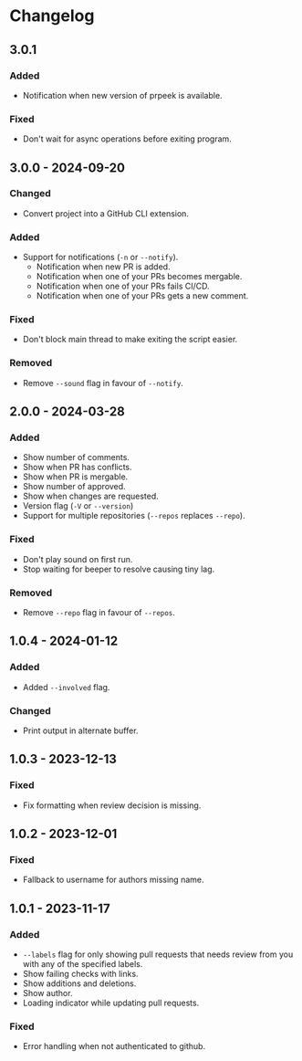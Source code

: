 # Changelog

## 3.0.1

### Added 
- Notification when new version of prpeek is available.

### Fixed
- Don't wait for async operations before exiting program.


## 3.0.0 - 2024-09-20

### Changed

- Convert project into a GitHub CLI extension.

### Added

- Support for notifications (`-n` or `--notify`).
  - Notification when new PR is added.
  - Notification when one of your PRs becomes mergable.
  - Notification when one of your PRs fails CI/CD.
  - Notification when one of your PRs gets a new comment.

### Fixed

- Don't block main thread to make exiting the script easier.

### Removed

- Remove `--sound` flag in favour of `--notify`.

## 2.0.0 - 2024-03-28

### Added

- Show number of comments.
- Show when PR has conflicts.
- Show when PR is mergable.
- Show number of approved.
- Show when changes are requested.
- Version flag (`-V` or `--version`)
- Support for multiple repositories (`--repos` replaces `--repo`).

### Fixed

- Don't play sound on first run.
- Stop waiting for beeper to resolve causing tiny lag.

### Removed

- Remove `--repo` flag in favour of `--repos`.

## 1.0.4 - 2024-01-12

### Added

- Added `--involved` flag.

### Changed

- Print output in alternate buffer.

## 1.0.3 - 2023-12-13

### Fixed

- Fix formatting when review decision is missing.

## 1.0.2 - 2023-12-01

### Fixed

- Fallback to username for authors missing name.

## 1.0.1 - 2023-11-17

### Added

- `--labels` flag for only showing pull requests that needs review from you with any of the specified labels.
- Show failing checks with links.
- Show additions and deletions.
- Show author.
- Loading indicator while updating pull requests.

### Fixed

- Error handling when not authenticated to github.

